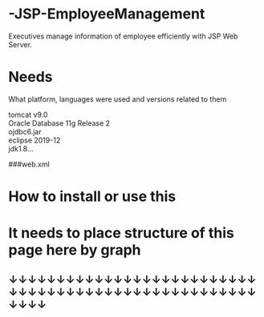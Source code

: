 # -JSP-EmployeeManagement
Executives manage information of employee efficiently with JSP Web Server.

# Needs
What platform, languages were used and versions related to them

tomcat v9.0<br>
Oracle Database 11g Release 2<br>
ojdbc6.jar<br>
eclipse 2019-12<br>
jdk1.8...<br>

###web.xml <br>

# How to install or use this

# It needs to place structure of this page here by graph
## ↓↓↓↓↓↓↓↓↓↓↓↓↓↓↓↓↓↓↓↓↓↓↓↓↓↓↓↓↓↓↓↓↓↓↓↓↓↓↓↓↓↓↓↓↓↓↓↓↓↓↓↓↓↓↓↓
